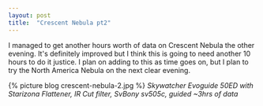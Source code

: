 ```yaml
---
layout: post
title:  "Crescent Nebula pt2"
---
```

I managed to get another hours worth of data on Crescent Nebula the other evening. It's definitely improved but I think this is going to need another 10 hours to do it justice. I plan on adding to this as time goes on, but I plan to try the North America Nebula on the next clear evening.

{% picture blog crescent-nebula-2.jpg %}
_Skywatcher Evoguide 50ED with Starizona Flattener, IR Cut filter, SvBony sv505c, guided ~3hrs of data_


